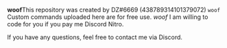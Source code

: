 **woof**This repository was created by DZ#6669 (438789314101379072)
`woof`
Custom commands uploaded here are for free use.
_woof_
I am willing to code for you if you pay me Discord Nitro.

If you have any questions, feel free to contact me via Discord.
